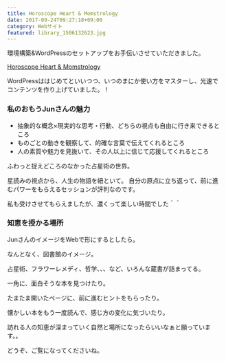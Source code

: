 ```yaml
---
title: Horoscope Heart & Momstrology
date: 2017-09-24T09:27:18+09:00
category: Webサイト
featured: library_1506132623.jpg
---
```


環境構築&WordPressのセットアップをお手伝いさせていただきました。

<a href="https://horoscopeheart.com/" target="_blank" rel="noopener noreferrer">Horoscope Heart & Momstrology</a>

WordPressははじめてといいつつ、いつのまにか使い方をマスターし、光速でコンテンツを作り上げていました。！

### 私のおもうJunさんの魅力

* 抽象的な概念×現実的な思考・行動、どちらの視点も自由に行き来できるところ
* ものごとの動きを観察して、的確な言葉で伝えてくれるところ
* 人の素質や魅力を見抜いて、その人以上に信じて応援してくれるところ

ふわっと捉えどころのなかった占星術の世界。

星読みの視点から、人生の物語を紐といて。
自分の原点に立ち返って、前に進むパワーをもらえるセッションが評判なのです。

私も受けさせてもらえましたが、濃くって楽しい時間でした＾＾


### 知恵を授かる場所

JunさんのイメージをWebで形にするとしたら。

なんとなく、図書館のイメージ。

占星術、フラワーレメディ、哲学、、、など、いろんな蔵書が詰まってる。

一角に、面白そうな本を見つけたり。

たまたま開いたページに、前に進むヒントをもらったり。

懐かしい本をもう一度読んで、感じ方の変化に気づいたり。


訪れる人の知恵が深まっていく自然と場所になったらいいなぁと願っています。。

どうぞ、ご覧になってくださいね。